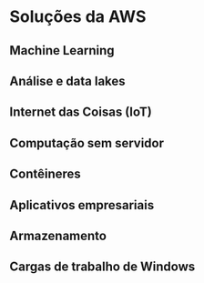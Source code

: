# Soluções da AWS
## Machine Learning
## Análise e data lakes
## Internet das Coisas (IoT)
## Computação sem servidor
## Contêineres
## Aplicativos empresariais 
## Armazenamento
## Cargas de trabalho de Windows

